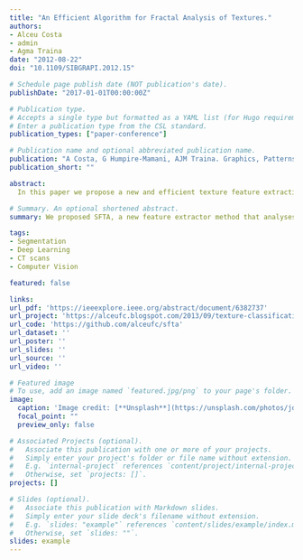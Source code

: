 ```yaml
---
title: "An Efficient Algorithm for Fractal Analysis of Textures."
authors:
- Alceu Costa
- admin
- Agma Traina
date: "2012-08-22"
doi: "10.1109/SIBGRAPI.2012.15"

# Schedule page publish date (NOT publication's date).
publishDate: "2017-01-01T00:00:00Z"

# Publication type.
# Accepts a single type but formatted as a YAML list (for Hugo requirements).
# Enter a publication type from the CSL standard.
publication_types: ["paper-conference"]

# Publication name and optional abbreviated publication name.
publication: "A Costa, G Humpire-Mamani, AJM Traina. Graphics, Patterns and Images (SIBGRAPI), 2012 25th SIBGRAPI Conference on Graphics, Patterns and Images."
publication_short: ""

abstract:
  In this paper we propose a new and efficient texture feature extraction method. the Segmentation-based Fractal Texture Analysis, or SFTA. The extraction algorithm consists in decomposing the input image into a set of binary images from which the fractal dimensions of the resulting regions are computed in order to describe segmented texture patterns. The decomposition of the input image is achieved by the Two-Threshold Binary Decomposition (TTBD) algorithm, which we also propose in this work. We evaluated SFTA for the tasks of content-based image retrieval (CBIR) and image classification, comparing its performance to that of other widely employed feature extraction methods such as Haralick and Gabor filter banks. SFTA achieved higher precision and accuracy for CBIR and image classification. Additionally, SFTA was at least 3.7 times faster than Gabor and 1.6 times faster than Haralick with respect to feature extraction time.

# Summary. An optional shortened abstract.
summary: We proposed SFTA, a new feature extractor method that analyses texture and fractal features in an image.

tags:
- Segmentation
- Deep Learning
- CT scans
- Computer Vision

featured: false

links:
url_pdf: 'https://ieeexplore.ieee.org/abstract/document/6382737'
url_project: 'https://alceufc.blogspot.com/2013/09/texture-classification.html'
url_code: 'https://github.com/alceufc/sfta'
url_dataset: ''
url_poster: ''
url_slides: ''
url_source: ''
url_video: ''

# Featured image
# To use, add an image named `featured.jpg/png` to your page's folder. 
image:
  caption: 'Image credit: [**Unsplash**](https://unsplash.com/photos/jdD8gXaTZsc)'
  focal_point: ""
  preview_only: false

# Associated Projects (optional).
#   Associate this publication with one or more of your projects.
#   Simply enter your project's folder or file name without extension.
#   E.g. `internal-project` references `content/project/internal-project/index.md`.
#   Otherwise, set `projects: []`.
projects: []

# Slides (optional).
#   Associate this publication with Markdown slides.
#   Simply enter your slide deck's filename without extension.
#   E.g. `slides: "example"` references `content/slides/example/index.md`.
#   Otherwise, set `slides: ""`.
slides: example
---
```

